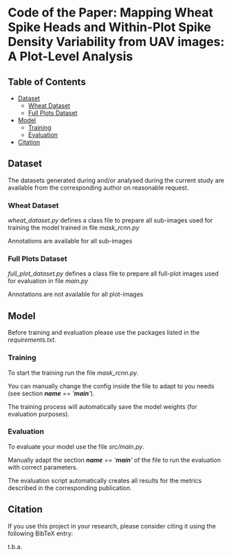 # Code of the Paper: Mapping Wheat Spike Heads and Within-Plot Spike Density Variability from UAV images: A Plot-Level Analysis


## Table of Contents

- [Dataset](#dataset)
  - [Wheat Dataset](#Wheat)
  - [Full Plots Dataset](#FullPlots)
- [Model](#model)
  - [Training](#training)
  - [Evaluation](#evaluation)
- [Citation](#citation)

## Dataset
The datasets generated during and/or analysed during the current study are available from the corresponding author on reasonable request.

### Wheat Dataset

*wheat_dataset.py* defines a class file to prepare all sub-images used for training the model trained in file *mask_rcnn.py*

Annotations are available for all sub-images

### Full Plots Dataset

*full_plot_dataset.py* defines a class file to prepare all full-plot images used for evaluation in file *main.py*

Annotations are not available for all plot-images

## Model

Before training and evaluation please use the packages listed in the *requirements.txt*.

### Training

To start the training run the file *mask_rcnn.py*.

You can manually change the config inside the file to adapt to you needs (see section *__name__ == '__main__'*).

The training process will automatically save the model weights (for evaluation purposes).

### Evaluation

To evaluate your model use the file *src/main.py*.

Manually adapt the section *__name__ == '__main__'* of the file to run the evaluation with correct parameters.

The evaluation script automatically creates all results for the metrics described in the corresponding publication.


## Citation

If you use this project in your research, please consider citing it using the following BibTeX entry:

t.b.a.
<!-- ```bibtex
@article{
	RoessleFHBClassification2023,
	author = {Dominik Rößle and Lukas Prey and Ludwig Ramgraber and Anja Hanemann and Daniel Cremers and Patrick Ole Noack and Torsten Schön },
	title = {Efficient Non-Invasive FHB Estimation using RGB Images from a Novel Multi-Year, Multi-Rater Dataset},
	journal = {Plant Phenomics},
	year = {2023},
	doi = {10.34133/plantphenomics.0068},
	URL = {https://spj.science.org/doi/abs/10.34133/plantphenomics.0068}
} -->